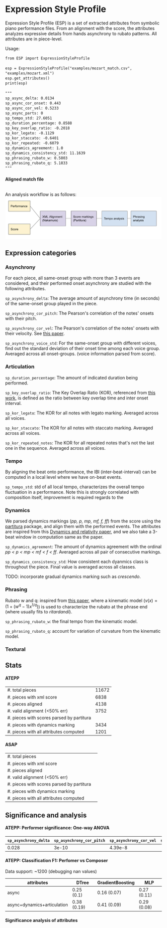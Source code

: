 # Expression Style Profile

Expression Style Profile (ESP) is a set of extracted attributes from symbolic piano performance files. From an alignment with the score, the attributes analyzes expressive details from hands asynchrony to rubato patterns. All attributes are in piece-level. 

Usage:
```
from ESP import ExpressionStyleProfile

esp = ExpressionStyleProfile("examples/mozart_match.csv", "examples/mozart.xml")
esp.get_attributes()
print(esp)

"""
sp_async_delta: 0.0134
sp_async_cor_onset: 0.443
sp_async_cor_vel: 0.5233
sp_async_parts: 0
sp_tempo_std: 27.6051
sp_duration_percentage: 0.8588
sp_key_overlap_ratio: -0.2018
sp_kor_legato: -0.1129
sp_kor_staccato: -0.6401
sp_kor_repeated: -0.6079
sp_dynamics_agreement: 1.0
sp_dynamics_consistency_std: 11.1639
sp_phrasing_rubato_w: 0.5803
sp_phrasing_rubato_q: 5.1833
"""

```

#### Aligned match file

```

```

An analysis workflow is as follows: 
![workflow](docs/workflow.png)



## Expression categories 

### Asynchrony 

For each piece, all same-onset group with more than 3 events are considered, and their performed onset asynchrony are studied with the following attributes.

```sp_asynchrony_delta```: The average amount of asynchrony time (in seconds) of the same-onset group played in the piece.

```sp_asynchrony_cor_pitch```: The Pearson's correlation of the notes' onsets with their pitch. 

```sp_asynchrony_cor_vel```: The Pearson's correlation of the notes' onsets with their velocity. See [this paper](https://asa.scitation.org/doi/10.1121/1.1376133). 

```sp_asynchrony_voice_std```: For the same-onset group with different voices, find out the standard deviation of their onset time among each voice group. Averaged across all onset-groups.
(voice information parsed from score).


### Articulation
```sp_duration_percentage```: The amount of indicated duration being performed. 

```sp_key_overlap_ratio```: The Key Overlap Ratio (KOR), referenced from [this work](https://www.researchgate.net/publication/233013901_Articulation_Strategies_in_Expressive_Piano_Performance_Analysis_of_Legato_Staccato_and_Repeated_Notes_in_Performances_of_the_Andante_Movement_of_Mozart's_Sonata_in_G_Major_K_545), is defined as the ratio between key overlap time and inter onset interval. 

```sp_kor_legato```: The KOR for all notes with legato marking. Averaged across all voices. 

```sp_kor_staccato```: The KOR for all notes with staccato marking. Averaged across all voices. 

```sp_kor_repeated_notes```: The KOR for all repeated notes that's not the last one in the sequence. Averaged across all voices. 


### Tempo 
By aligning the beat onto performance, the IBI (inter-beat-interval) can be computed in a local level where we have on-beat events.  

```sp_tempo_std```: std of all local tempo, characterizes the overall tempo fluctuation in a performance. Note this is strongly correlated with composition itself, improvement is required regards to the 

### Dynamics 
We parsed dynamics markings (*pp, p, mp, mf, f, ff*) from the score using the [partitura](https://partitura.readthedocs.io/en/latest/index.html) package, and align them with the performed events. The attributes are inspired from this [Dynamics and relativity paper](https://www.tandfonline.com/doi/abs/10.1080/09298215.2018.1486430?journalCode=nnmr20), and we also take a 3-beat window in computation same as the paper.  

```sp_dynamics_agreement```: The amount of dynamics agreement with the ordinal *pp < p < mp < mf < f < ff*. Averaged across all pair of consecutive markings. 

```sp_dynamics_consistency_std```: How consistent each dyanmics class is throughout the piece. Final value is averaged across all classes. 

TODO: incorporate gradual dynamics marking such as *crescendo*. 

### Phrasing 

Rubato w and q: inspired from [this paper](https://www.researchgate.net/publication/220723460_Evidence_for_Pianist-specific_Rubato_Style_in_Chopin_Nocturnes), where a kinematic model ($v(x) = (1 + (w^q - 1)x^{1/q})$) is used to characterize the rubato at the phrase end (where usually fits to *ritardandi*). 

```sp_phrasing_rubato_w```: the final tempo from the kinematic model. 

```sp_phrasing_rubato_q```: account for variation of curvature from the kinematic model.

### Textural 

## Stats

#### ATEPP 

|  |  |
| ----------- | ----------- |
| #. total pieces                           |  11672 |
| #. pieces with xml score                  |  6838  |
| #. pieces aligned                         |  4138  |
| #. valid alignment (<50% err)             |  3752  |
| #. pieces with scores parsed by partitura |        |
| #. pieces with dynamics marking           |  3434  |
| #. pieces with all attributes computed    |  1201  |

#### ASAP

|  |  |
| ----------- | ----------- |
| #. total pieces                           |   |
| #. pieces with xml score                  |    |
| #. pieces aligned                         |    |
| #. valid alignment (<50% err)             |    |
| #. pieces with scores parsed by partitura |        |
| #. pieces with dynamics marking           |    |
| #. pieces with all attributes computed    |    |


## Significance and analysis

#### ATEPP: Performer significance: One-way ANOVA
|  ```sp_asynchrony_delta```| ```sp_asynchrony_cor_pitch``` | ```sp_asynchrony_cor_vel``` | ```sp_articulation_ratio``` | ```sp_dynamics_agreement``` | ```sp_dynamics_consistency_std```
| ----------- | ----------- | ----------- | ----------- | ----------- | ----------- |
| 0.028   |  3e-10 | 4.39e-8 |  | 0.401 | 0.0003 |  



#### ATEPP: Classification F1: Perfomer vs Composer

Data support: ~1200 (debugging nan values)

| attributes | DTree | GradientBoosting | MLP | 
| ----------- | ----------- | ----------- | ----------- |
|  async  | 0.25 (0.1)  | 0.16 (0.07) | 0.27 (0.11) |
|  async+dynamics+articulation  | 0.38 (0.19)  | 0.41 (0.09) | 0.29 (0.08) |

#### Significance analysis of attributes
